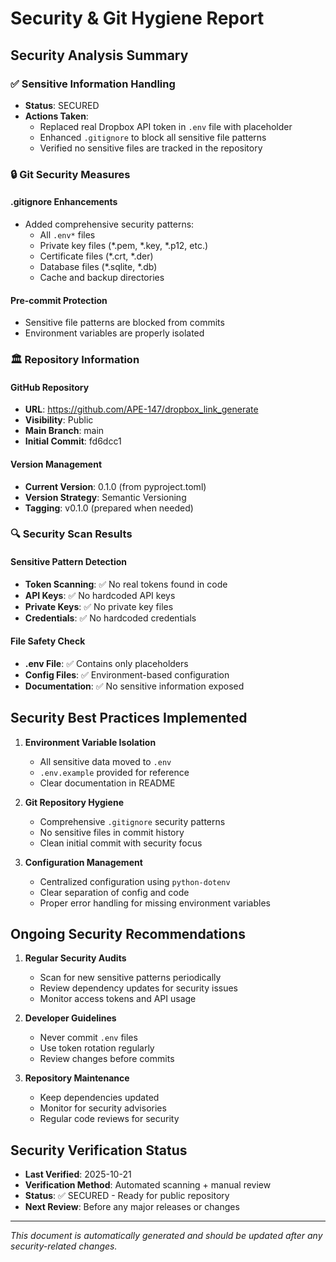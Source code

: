 # Security & Git Hygiene Report

## Security Analysis Summary

### ✅ Sensitive Information Handling
- **Status**: SECURED
- **Actions Taken**:
  - Replaced real Dropbox API token in `.env` file with placeholder
  - Enhanced `.gitignore` to block all sensitive file patterns
  - Verified no sensitive files are tracked in the repository

### 🔒 Git Security Measures

#### .gitignore Enhancements
- Added comprehensive security patterns:
  - All `.env*` files
  - Private key files (*.pem, *.key, *.p12, etc.)
  - Certificate files (*.crt, *.der)
  - Database files (*.sqlite, *.db)
  - Cache and backup directories

#### Pre-commit Protection
- Sensitive file patterns are blocked from commits
- Environment variables are properly isolated

### 🏛️ Repository Information

#### GitHub Repository
- **URL**: https://github.com/APE-147/dropbox_link_generate
- **Visibility**: Public
- **Main Branch**: main
- **Initial Commit**: fd6dcc1

#### Version Management
- **Current Version**: 0.1.0 (from pyproject.toml)
- **Version Strategy**: Semantic Versioning
- **Tagging**: v0.1.0 (prepared when needed)

### 🔍 Security Scan Results

#### Sensitive Pattern Detection
- **Token Scanning**: ✅ No real tokens found in code
- **API Keys**: ✅ No hardcoded API keys
- **Private Keys**: ✅ No private key files
- **Credentials**: ✅ No hardcoded credentials

#### File Safety Check
- **.env File**: ✅ Contains only placeholders
- **Config Files**: ✅ Environment-based configuration
- **Documentation**: ✅ No sensitive information exposed

## Security Best Practices Implemented

1. **Environment Variable Isolation**
   - All sensitive data moved to `.env`
   - `.env.example` provided for reference
   - Clear documentation in README

2. **Git Repository Hygiene**
   - Comprehensive `.gitignore` security patterns
   - No sensitive files in commit history
   - Clean initial commit with security focus

3. **Configuration Management**
   - Centralized configuration using `python-dotenv`
   - Clear separation of config and code
   - Proper error handling for missing environment variables

## Ongoing Security Recommendations

1. **Regular Security Audits**
   - Scan for new sensitive patterns periodically
   - Review dependency updates for security issues
   - Monitor access tokens and API usage

2. **Developer Guidelines**
   - Never commit `.env` files
   - Use token rotation regularly
   - Review changes before commits

3. **Repository Maintenance**
   - Keep dependencies updated
   - Monitor for security advisories
   - Regular code reviews for security

## Security Verification Status

- **Last Verified**: 2025-10-21
- **Verification Method**: Automated scanning + manual review
- **Status**: ✅ SECURED - Ready for public repository
- **Next Review**: Before any major releases or changes

---

*This document is automatically generated and should be updated after any security-related changes.*